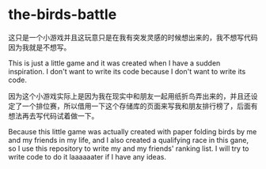 # the-birds-battle
这只是一个小游戏并且这玩意只是在我有突发灵感的时候想出来的，我不想写代码因为我就是不想写。

This is just a little game and it was created when I have a sudden inspiration. I don't want to write its code because I don't want to write its code.


因为这个小游戏实际上是因为我在现实中和朋友一起用纸折鸟弄出来的，并且还设定了一个排位赛，所以借用一下这个存储库的页面来写我和朋友排行榜了，后面有想法再去写代码试着做一下。

Because this little game was actually created with paper folding birds by me and my friends in my life, and I also created a qualifying race in this gane, so I use this repository to write my and my friends' ranking list. I will try to write code to do it laaaaaater if I have any ideas.
